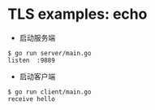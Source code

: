 # TLS examples: echo

* 启动服务端

```shell
$ go run server/main.go
listen  :9889
```

* 启动客户端

```shell
$ go run client/main.go
receive hello
```
